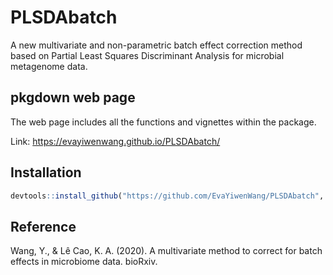 # PLSDAbatch
A new multivariate and non-parametric batch effect correction method based on Partial Least Squares Discriminant Analysis for microbial metagenome data.

## pkgdown web page

The web page includes all the functions and vignettes within the package.

Link: https://evayiwenwang.github.io/PLSDAbatch/

## Installation

```r
devtools::install_github("https://github.com/EvaYiwenWang/PLSDAbatch", build_vignettes = TRUE)
```

## Reference

Wang, Y., & Lê Cao, K. A. (2020). A multivariate method to correct for batch effects in microbiome data. bioRxiv.


